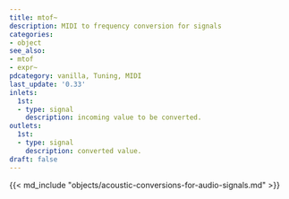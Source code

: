 ```yaml
---
title: mtof~
description: MIDI to frequency conversion for signals
categories:
- object
see_also:
- mtof
- expr~
pdcategory: vanilla, Tuning, MIDI
last_update: '0.33'
inlets:
  1st:
  - type: signal
    description: incoming value to be converted.
outlets:
  1st:
  - type: signal
    description: converted value.
draft: false
---
```

{{< md_include "objects/acoustic-conversions-for-audio-signals.md" >}}
